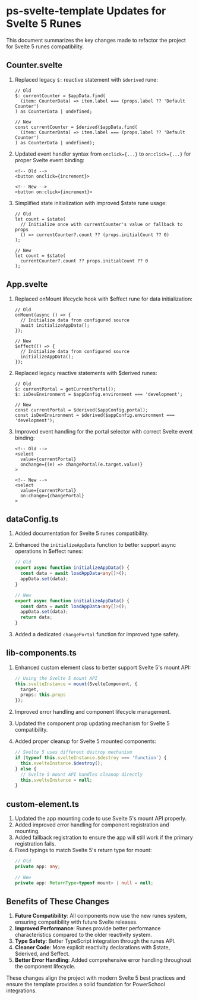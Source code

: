 # ps-svelte-template Updates for Svelte 5 Runes

This document summarizes the key changes made to refactor the project for Svelte 5 runes compatibility.

## Counter.svelte

1. Replaced legacy `$:` reactive statement with `$derived` rune:
   ```svelte
   // Old
   $: currentCounter = $appData.find(
     (item: CounterData) => item.label === (props.label ?? 'Default Counter')
   ) as CounterData | undefined;

   // New
   const currentCounter = $derived($appData.find(
     (item: CounterData) => item.label === (props.label ?? 'Default Counter')
   ) as CounterData | undefined);
   ```

2. Updated event handler syntax from `onclick={...}` to `on:click={...}` for proper Svelte event binding:
   ```svelte
   <!-- Old -->
   <button onclick={increment}>
   
   <!-- New -->
   <button on:click={increment}>
   ```

3. Simplified state initialization with improved $state rune usage:
   ```svelte
   // Old
   let count = $state(
     // Initialize once with currentCounter's value or fallback to props
     () => currentCounter?.count ?? (props.initialCount ?? 0)
   );
   
   // New
   let count = $state(
     currentCounter?.count ?? props.initialCount ?? 0
   );
   ```

## App.svelte

1. Replaced onMount lifecycle hook with $effect rune for data initialization:
   ```svelte
   // Old
   onMount(async () => {
     // Initialize data from configured source
     await initializeAppData();
   });

   // New
   $effect(() => {
     // Initialize data from configured source
     initializeAppData();
   });
   ```

2. Replaced legacy reactive statements with $derived runes:
   ```svelte
   // Old
   $: currentPortal = getCurrentPortal();
   $: isDevEnvironment = $appConfig.environment === 'development';

   // New
   const currentPortal = $derived($appConfig.portal);
   const isDevEnvironment = $derived($appConfig.environment === 'development');
   ```

3. Improved event handling for the portal selector with correct Svelte event binding:
   ```svelte
   <!-- Old -->
   <select 
     value={currentPortal} 
     onchange={(e) => changePortal(e.target.value)}
   >

   <!-- New -->
   <select 
     value={currentPortal} 
     on:change={changePortal}
   >
   ```

## dataConfig.ts

1. Added documentation for Svelte 5 runes compatibility.
2. Enhanced the `initializeAppData` function to better support async operations in $effect runes:
   ```typescript
   // Old
   export async function initializeAppData() {
     const data = await loadAppData<any[]>();
     appData.set(data);
   }

   // New
   export async function initializeAppData() {
     const data = await loadAppData<any[]>();
     appData.set(data);
     return data;
   }
   ```

3. Added a dedicated `changePortal` function for improved type safety.

## lib-components.ts

1. Enhanced custom element class to better support Svelte 5's mount API:
   ```typescript
   // Using the Svelte 5 mount API
   this.svelteInstance = mount(SvelteComponent, {
     target,
     props: this.props
   });
   ```

2. Improved error handling and component lifecycle management.
3. Updated the component prop updating mechanism for Svelte 5 compatibility.
4. Added proper cleanup for Svelte 5 mounted components:
   ```typescript
   // Svelte 5 uses different destroy mechanism
   if (typeof this.svelteInstance.$destroy === 'function') {
     this.svelteInstance.$destroy();
   } else {
     // Svelte 5 mount API handles cleanup directly
     this.svelteInstance = null;
   }
   ```

## custom-element.ts

1. Updated the app mounting code to use Svelte 5's mount API properly.
2. Added improved error handling for component registration and mounting.
3. Added fallback registration to ensure the app will still work if the primary registration fails.
4. Fixed typings to match Svelte 5's return type for mount:
   ```typescript
   // Old
   private app: any;

   // New
   private app: ReturnType<typeof mount> | null = null;
   ```

## Benefits of These Changes

1. **Future Compatibility**: All components now use the new runes system, ensuring compatibility with future Svelte releases.
2. **Improved Performance**: Runes provide better performance characteristics compared to the older reactivity system.
3. **Type Safety**: Better TypeScript integration through the runes API.
4. **Cleaner Code**: More explicit reactivity declarations with $state, $derived, and $effect.
5. **Better Error Handling**: Added comprehensive error handling throughout the component lifecycle.

These changes align the project with modern Svelte 5 best practices and ensure the template provides a solid foundation for PowerSchool integrations.
